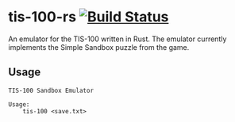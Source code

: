# tis-100-rs [![Build Status](https://travis-ci.org/rcolinray/tis-100-rs.svg?branch=master)](https://travis-ci.org/rcolinray/tis-100-rs)

An emulator for the TIS-100 written in Rust. The emulator currently implements the Simple Sandbox puzzle from the game.

## Usage

```
TIS-100 Sandbox Emulator

Usage:
    tis-100 <save.txt>
```

